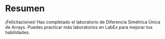 # Resumen

¡Felicitaciones! Has completado el laboratorio de Diferencia Simétrica Única de Arrays. Puedes practicar más laboratorios en LabEx para mejorar tus habilidades.
